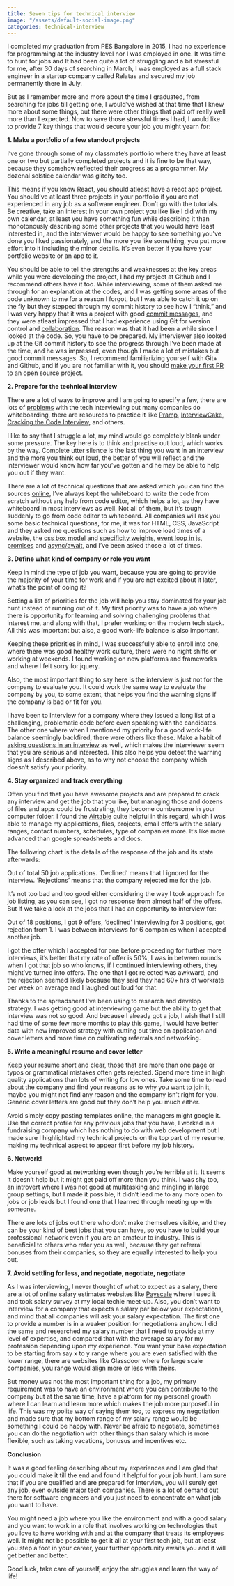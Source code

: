 ```yaml
---
title: Seven tips for technical interview
image: "/assets/default-social-image.png"
categories: technical-interview
---
```


I completed my graduation from PES Bangalore in 2015, I had no experience for programming at the industry level nor I was employed in one. It was time to hunt for jobs and It had been quite a lot of struggling and a bit stressful for me, after 30 days of searching in March, I was employed as a full stack engineer in a startup company called Relatas and secured my job permanently there in July.

But as I remember more and more about the time I graduated, from searching for jobs till getting one, I would’ve wished at that time that I knew more about some things, but there were other things that paid off really well more than I expected. Now to save those stressful times I had, I would like to provide 7 key things that would secure your job you might yearn for:

**1. Make a portfolio of a few standout projects**

I’ve gone through some of my classmate’s portfolio where they have at least one or two but partially completed projects and it is fine to be that way, because they somehow reflected their progress as a programmer. My dozenal solstice calendar was glitchy too.

This means if you know React, you should atleast have a react app project. You should’ve at least three projects in your portfolio if you are not experienced in any job as a software engineer. Don’t go with the tutorials. Be creative, take an interest in your own project you like like I did with my own calendar, at least you have something fun while describing it than monotonously describing some other projects that you would have least interested in, and the interviewer would be happy to see something you’ve done you liked passionately, and the more you like something, you put more effort into it including the minor details. It’s even better if you have your portfolio website or an app to it.

You should be able to tell the strengths and weaknesses at the key areas while you were developing the project, I had my project at Github and I recommend others have it too. While interviewing, some of them asked me through for an explanation at the codes, and I was getting some areas of the code unknown to me for a reason I forgot, but I was able to catch it up on the fly but they stepped through my commit history to see how I “think,” and I was very happy that it was a project with good [commit messages](https://chris.beams.io/posts/git-commit/), and they were atleast impressed that I had experience using Git for version control and [collaboration](https://www.atlassian.com/git/tutorials/syncing). The reason was that it had been a while since I looked at the code. So, you have to be prepared. My interviewer also looked up at the Git commit history to see the progress through I’ve been made at the time, and he was impressed, even though I made a lot of mistakes but good commit messages. So, I recommend familiarizing yourself with Git+ and Github, and if you are not familiar with it, you should [make your first PR](http://www.firsttimersonly.com/) to an open source project.

**2. Prepare for the technical interview**

There are a lot of ways to improve and I am going to specify a few, there are lots of [problems](https://medium.com/make-better-software/against-the-whiteboard-f1df0013954f) with the tech interviewing but many companies do whiteboarding, there are resources to practice it like [Pramp](https://www.pramp.com/#/), [InterviewCake](https://www.interviewcake.com/), [Cracking the Code Interview](https://www.amazon.com/Cracking-Coding-Interview-Programming-Questions/dp/0984782850), and others.

I like to say that I struggle a lot, my mind would go completely blank under some pressure. The key here is to think and practise out loud, which works by the way. Complete utter silence is the last thing you want in an interview and the more you think out loud, the better of you will reflect and the interviewer would know how far you’ve gotten and he may be able to help you out if they want.

There are a lot of technical questions that are asked which you can find the sources [online](https://github.com/h5bp/Front-end-Developer-Interview-Questions), I’ve always kept the whiteboard to write the code from scratch without any help from code editor, which helps a lot, as they have whiteboard in most interviews as well. Not all of them, but it’s tough suddenly to go from code editor to whiteboard. All companies will ask you some basic technical questions, for me, it was for HTML, CSS, JavaScript and they asked me questions such as how to improve load times of a website, the [css box model](https://developer.mozilla.org/en-US/docs/Web/CSS/CSS_Box_Model/Introduction_to_the_CSS_box_model) and [specificity weights](https://developer.mozilla.org/en-US/docs/Web/CSS/Specificity), [event loop in js](https://www.youtube.com/watch?v=8aGhZQkoFbQ), [promises](https://developer.mozilla.org/en-US/docs/Web/JavaScript/Reference/Global_Objects/Promise) and [async/await](https://developer.mozilla.org/en-US/docs/Web/JavaScript/Reference/Statements/async_function), and I’ve been asked those a lot of times.

**3. Define what kind of company or role you want**

Keep in mind the type of job you want, because you are going to provide the majority of your time for work and if you are not excited about it later, what’s the point of doing it?

Setting a list of priorities for the job will help you stay dominated for your job hunt instead of running out of it. My first priority was to have a job where there is opportunity for learning and solving challenging problems that interest me, and along with that, I prefer working on the modern tech stack. All this was important but also, a good work-life balance is also important.

Keeping these priorities in mind, I was successfully able to enroll into one, where there was good healthy work culture, there were no night shifts or working at weekends. I found working on new platforms and frameworks and where I felt sorry for jquery.

Also, the most important thing to say here is the interview is just not for the company to evaluate you. It could work the same way to evaluate the company by you, to some extent, that helps you find the warning signs if the company is bad or fit for you.

I have been to Interview for a company where they issued a long list of a challenging, problematic code before even speaking with the candidates. The other one where when I mentioned my priority for a good work-life balance seemingly backfired, there were others like these. Make a habit of [asking questions in an interview](https://gist.github.com/jvns/8178076) as well, which makes the interviewer seem that you are serious and interested. This also helps you detect the warning signs as I described above, as to why not choose the company which doesn’t satisfy your priority.

**4. Stay organized and track everything**

Often you find that you have awesome projects and are prepared to crack any interview and get the job that you like, but managing those and dozens of files and apps could be frustrating, they become cumbersome in your computer folder. I found the [Airtable](https://airtable.com/shrN6LSwDGNqxiXf5) quite helpful in this regard, which I was able to manage my applications, files, projects, email offers with the salary ranges, contact numbers, schedules, type of companies more. It’s like more advanced than google spreadsheets and docs.

The following chart is the details of the response of the job and its state afterwards:

Out of total 50 job applications. ‘Declined’ means that I ignored for the interview. ‘Rejections’ means that the company rejected me for the job.

It’s not too bad and too good either considering the way I took approach for job listing, as you can see, I got no response from almost half of the offers. But if we take a look at the jobs that I had an opportunity to interview for:

Out of 18 positions, I got 9 offers, ‘declined’ interviewing for 3 positions, got rejection from 1. I was between interviews for 6 companies when I accepted another job.

I got the offer which I accepted for one before proceeding for further more interviews, it’s better that my rate of offer is 50%, I was in between rounds when I got that job so who knows, if I continued interviewing others, they might’ve turned into offers. The one that I got rejected was awkward, and the rejection seemed likely because they said they had 60+ hrs of workrate per week on average and I laughed out loud for that.

Thanks to the spreadsheet I’ve been using to research and develop strategy. I was getting good at interviewing game but the ability to get that interview was not so good. And because I already got a job, I wish that I still had time of some few more months to play this game, I would have better data with new improved strategy with cutting out time on application and cover letters and more time on cultivating referrals and networking.

**5. Write a meaningful resume and cover letter**

Keep your resume short and clear, those that are more than one page or typos or grammatical mistakes often gets rejected. Spend more time in high quality applications than lots of writing for low ones. Take some time to read about the company and find your reasons as to why you want to join it, maybe you might not find any reason and the company isn’t right for you. Generic cover letters are good but they don’t help you much either.

Avoid simply copy pasting templates online, the managers might google it. Use the correct profile for any previous jobs that you have, I worked in a fundraising company which has nothing to do with web development but I made sure I highlighted my technical projects on the top part of my resume, making my technical aspect to appear first before my job history.

**6. Network!**

Make yourself good at networking even though you’re terrible at it. It seems it doesn’t help but it might get paid off more than you think. I was shy too, an introvert where I was not good at multitasking and mingling in large group settings, but I made it possible, It didn’t lead me to any more open to jobs or job leads but I found one that I learned through meeting up with someone.

There are lots of jobs out there who don’t make themselves visible, and they can be your kind of best jobs that you can have, so you have to build your professional network even if you are an amateur to industry. This is beneficial to others who refer you as well, because they get referral bonuses from their companies, so they are equally interested to help you out.

**7. Avoid settling for less, and negotiate, negotiate, negotiate**

As I was interviewing, I never thought of what to expect as a salary, there are a lot of online salary estimates websites like [Payscale](https://www.payscale.com/) where I used it and took salary survey at my local techie meet-up. Also, you don’t want to interview for a company that expects a salary par below your expectations, and mind that all companies will ask your salary expectation. The first one to provide a number is in a weaker position for negotiations anyhow. I did the same and researched my salary number that I need to provide at my level of expertise, and compared that with the average salary for my profession depending upon my experience. You want your base expectation to be starting from say x to y range where you are even satisfied with the lower range, there are websites like Glassdoor where for large scale companies, you range would align more or less with theirs.

But money was not the most important thing for a job, my primary requirement was to have an environment where you can contribute to the company but at the same time, have a platform for my personal growth where I can learn and learn more which makes the job more purposeful in life. This was my polite way of saying them too, to express my negotiation and made sure that my bottom range of my salary range would be something I could be happy with. Never be afraid to negotiate, sometimes you can do the negotiation with other things than salary which is more flexible, such as taking vacations, bonusus and incentives etc.

**Conclusion**

It was a good feeling describing about my experiences and I am glad that you could make it till the end and found it helpful for your job hunt. I am sure that if you are qualified and are prepared for Interview, you will surely get any job, even outside major tech companies. There is a lot of demand out there for software engineers and you just need to concentrate on what job you want to have.

You might need a job where you like the environment and with a good salary and you want to work in a role that involves working on technologies that you love to have working with and at the company that treats its employees well. It might not be possible to get it all at your first tech job, but at least you step a foot in your career, your further opportunity awaits you and it will get better and better.

Good luck, take care of yourself, enjoy the struggles and learn the way of life!